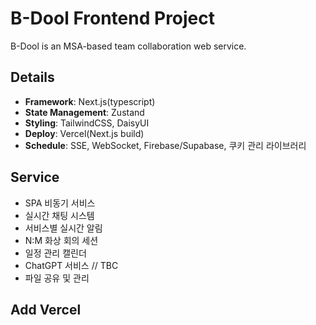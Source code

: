 # B-Dool Frontend Project

B-Dool is an MSA-based team collaboration web service.

## Details

- **Framework**: Next.js(typescript)
- **State Management**: Zustand
- **Styling**: TailwindCSS, DaisyUI
- **Deploy**: Vercel(Next.js build)
- **Schedule**: SSE, WebSocket, Firebase/Supabase, 쿠키 관리 라이브러리 

## Service

- SPA 비동기 서비스
- 실시간 채팅 시스템
- 서비스별 실시간 알림
- N:M 화상 회의 세션
- 일정 관리 캘린더
- ChatGPT 서비스 // TBC
- 파일 공유 및 관리

## Add Vercel